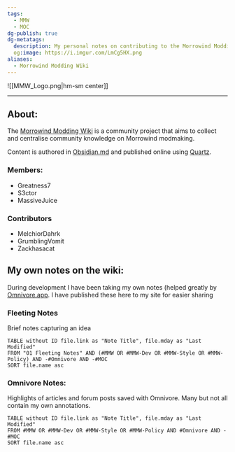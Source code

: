 ```yaml
---
tags:
  - MMW
  - MOC
dg-publish: true
dg-metatags:
  description: My personal notes on contributing to the Morrowind Modding Wiki
  og:image: https://i.imgur.com/LmCg5HX.png
aliases:
  - Morrowind Modding Wiki
---
```


![[MMW_Logo.png|hm-sm center]]

---

## About:

The [Morrowind Modding Wiki](https://morrowind-modding.github.io/) is a community project that aims to collect and centralise community knowledge on Morrowind modmaking. 

Content is authored in [Obsidian.md](https://obsidian.md/) and published online using [Quartz](https://quartz.jzhao.xyz/).

### Members:

- Greatness7 
- S3ctor
- MassiveJuice

### Contributors

- MelchiorDahrk
- GrumblingVomit
- Zackhasacat

## My own notes on the wiki:

During development I have been taking my own notes (helped greatly by [Omnivore.app](https://omnivore.app/). I have published these here to my site for easier sharing

### Fleeting Notes

Brief notes capturing an idea

```dataview
TABLE without ID file.link as "Note Title", file.mday as "Last Modified"
FROM "01 Fleeting Notes" AND (#MMW OR #MMW-Dev OR #MMW-Style OR #MMW-Policy) AND -#Omnivore AND -#MOC 
SORT file.name asc
```

### Omnivore Notes:

Highlights of articles and forum posts saved with Omnivore. Many but not all contain my own annotations.

```dataview
TABLE without ID file.link as "Note Title", file.mday as "Last Modified"
FROM #MMW OR #MMW-Dev OR #MMW-Style OR #MMW-Policy AND #Omnivore AND -#MOC
SORT file.name asc
```